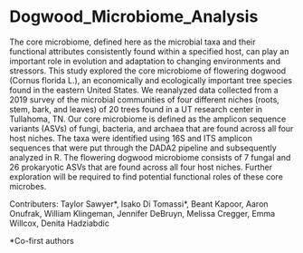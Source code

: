 # Dogwood_Microbiome_Analysis

The core microbiome, defined here as the microbial taxa and their functional attributes consistently found within a specified host, can play an important role in evolution and adaptation to changing environments and stressors. This study explored the core microbiome of flowering dogwood (Cornus florida L.), an economically and ecologically important tree species found in the eastern United States. We reanalyzed data collected from a 2019 survey of the microbial communities of four different niches (roots, stem, bark, and leaves) of 20 trees found in a UT research center in Tullahoma, TN. Our core microbiome is defined as the amplicon sequence variants (ASVs) of fungi, bacteria, and archaea that are found across all four host niches. The taxa were identified using 16S and ITS amplicon sequences that were put through the DADA2 pipeline and subsequently analyzed in R.  The flowering dogwood microbiome consists of 7 fungal and 26 prokaryotic ASVs that are found across all four host niches. Further exploration will be required to find potential functional roles of these core microbes.

Contributers: 
Taylor Sawyer*, Isako Di Tomassi*, Beant Kapoor, Aaron Onufrak, William Klingeman,
Jennifer DeBruyn, Melissa Cregger, Emma Willcox, Denita Hadziabdic

*Co-first authors

